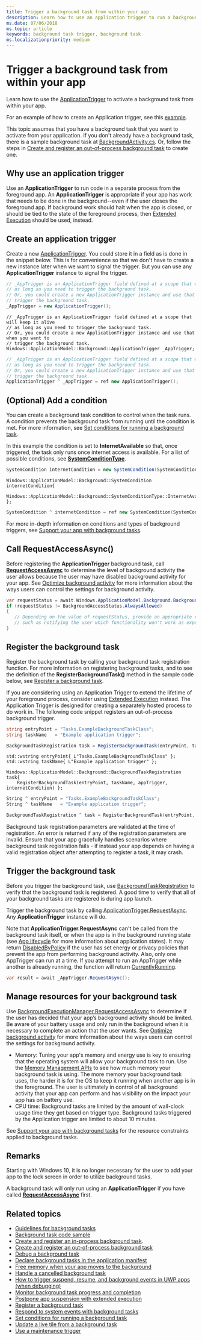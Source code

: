 ```yaml
---
title: Trigger a background task from within your app
description: Learn how to use an application trigger to run a background task that you want to activate from within your app.
ms.date: 07/06/2018
ms.topic: article
keywords: background task trigger, background task
ms.localizationpriority: medium
---
```

# Trigger a background task from within your app

Learn how to use the [ApplicationTrigger](/uwp/api/Windows.ApplicationModel.Background.ApplicationTrigger) to activate a background task from within your app.

For an example of how to create an Application trigger, see this [example](https://github.com/Microsoft/Windows-universal-samples/blob/v2.0.0/Samples/BackgroundTask/cs/BackgroundTask/Scenario5_ApplicationTriggerTask.xaml.cs).

This topic assumes that you have a background task that you want to activate from your application. If you don't already have a background task, there is a sample background task at [BackgroundActivity.cs](https://github.com/Microsoft/Windows-universal-samples/blob/master/Samples/BackgroundActivation/cs/BackgroundActivity.cs). Or, follow the steps in [Create and register an out-of-process background task](create-and-register-a-background-task.md) to create one.

## Why use an application trigger

Use an **ApplicationTrigger** to run code in a separate process from the foreground app. An **ApplicationTrigger** is appropriate if your app has work that needs to be done in the background--even if the user closes the foreground app. If background work should halt when the app is closed, or should be tied to the state of the foreground process, then [Extended Execution](run-minimized-with-extended-execution.md) should be used, instead.

## Create an application trigger

Create a new [ApplicationTrigger](/uwp/api/Windows.ApplicationModel.Background.ApplicationTrigger). You could store it in a field as is done in the snippet below. This is for convenience so that we don't have to create a new instance later when we want to signal the trigger. But you can use any **ApplicationTrigger** instance to signal the trigger.

```csharp
// _AppTrigger is an ApplicationTrigger field defined at a scope that will keep it alive
// as long as you need to trigger the background task.
// Or, you could create a new ApplicationTrigger instance and use that when you want to
// trigger the background task.
_AppTrigger = new ApplicationTrigger();
```

```cppwinrt
// _AppTrigger is an ApplicationTrigger field defined at a scope that will keep it alive
// as long as you need to trigger the background task.
// Or, you could create a new ApplicationTrigger instance and use that when you want to
// trigger the background task.
Windows::ApplicationModel::Background::ApplicationTrigger _AppTrigger;
```

```cpp
// _AppTrigger is an ApplicationTrigger field defined at a scope that will keep it alive
// as long as you need to trigger the background task.
// Or, you could create a new ApplicationTrigger instance and use that when you want to
// trigger the background task.
ApplicationTrigger ^ _AppTrigger = ref new ApplicationTrigger();
```

## (Optional) Add a condition

You can create a background task condition to control when the task runs. A condition prevents the background task from running until the condition is met. For more information, see [Set conditions for running a background task](set-conditions-for-running-a-background-task.md).

In this example the condition is set to **InternetAvailable** so that, once triggered, the task only runs once internet access is available. For a list of possible conditions, see [**SystemConditionType**](/uwp/api/Windows.ApplicationModel.Background.SystemConditionType).

```csharp
SystemCondition internetCondition = new SystemCondition(SystemConditionType.InternetAvailable);
```

```cppwinrt
Windows::ApplicationModel::Background::SystemCondition internetCondition{
    Windows::ApplicationModel::Background::SystemConditionType::InternetAvailable };
```

```cpp
SystemCondition ^ internetCondition = ref new SystemCondition(SystemConditionType::InternetAvailable)
```

For more in-depth information on conditions and types of background triggers, see [Support your app with background tasks](support-your-app-with-background-tasks.md).

##  Call RequestAccessAsync()

Before registering the **ApplicationTrigger** background task, call [**RequestAccessAsync**](/uwp/api/windows.applicationmodel.background.backgroundexecutionmanager.requestaccessasync) to determine the level of background activity the user allows because the user may have disabled background activity for your app. See [Optimize background activity](../debug-test-perf/optimize-background-activity.md) for more information about the ways users can control the settings for background activity.

```csharp
var requestStatus = await Windows.ApplicationModel.Background.BackgroundExecutionManager.RequestAccessAsync();
if (requestStatus != BackgroundAccessStatus.AlwaysAllowed)
{
   // Depending on the value of requestStatus, provide an appropriate response
   // such as notifying the user which functionality won't work as expected
}
```

## Register the background task

Register the background task by calling your background task registration function. For more information on registering background tasks, and to see the definition of the **RegisterBackgroundTask()** method in the sample code below, see [Register a background task](register-a-background-task.md).

If you are considering using an Application Trigger to extend the lifetime of your foreground process, consider using [Extended Execution](run-minimized-with-extended-execution.md) instead. The Application Trigger is designed for creating a separately hosted process to do work in. The following code snippet registers an out-of-process background trigger.

```csharp
string entryPoint = "Tasks.ExampleBackgroundTaskClass";
string taskName   = "Example application trigger";

BackgroundTaskRegistration task = RegisterBackgroundTask(entryPoint, taskName, appTrigger, internetCondition);
```

```cppwinrt
std::wstring entryPoint{ L"Tasks.ExampleBackgroundTaskClass" };
std::wstring taskName{ L"Example application trigger" };

Windows::ApplicationModel::Background::BackgroundTaskRegistration task{
    RegisterBackgroundTask(entryPoint, taskName, appTrigger, internetCondition) };
```

```cpp
String ^ entryPoint = "Tasks.ExampleBackgroundTaskClass";
String ^ taskName   = "Example application trigger";

BackgroundTaskRegistration ^ task = RegisterBackgroundTask(entryPoint, taskName, appTrigger, internetCondition);
```

Background task registration parameters are validated at the time of registration. An error is returned if any of the registration parameters are invalid. Ensure that your app gracefully handles scenarios where background task registration fails - if instead your app depends on having a valid registration object after attempting to register a task, it may crash.

## Trigger the background task

Before you trigger the background task, use [BackgroundTaskRegistration](/uwp/api/Windows.ApplicationModel.Background.BackgroundTaskRegistration) to verify that the background task is registered. A good time to verify that all of your background tasks are registered is during app launch.

Trigger the background task by calling [ApplicationTrigger.RequestAsync](/uwp/api/windows.applicationmodel.background.applicationtrigger). Any **ApplicationTrigger** instance will do.

Note that **ApplicationTrigger.RequestAsync** can't be called from the background task itself, or when the app is in the background running state (see [App lifecycle](app-lifecycle.md) for more information about application states).
It may return [DisabledByPolicy](/uwp/api/windows.applicationmodel.background.applicationtriggerresult) if the user has set energy or privacy policies that prevent the app from performing background activity.
Also, only one AppTrigger can run at a time. If you attempt to run an AppTrigger while another is already running, the function will return [CurrentlyRunning](/uwp/api/windows.applicationmodel.background.applicationtriggerresult).

```csharp
var result = await _AppTrigger.RequestAsync();
```

## Manage resources for your background task

Use [BackgroundExecutionManager.RequestAccessAsync](/uwp/api/windows.applicationmodel.background.backgroundexecutionmanager) to determine if the user has decided that your app’s background activity should be limited. Be aware of your battery usage and only run in the background when it is necessary to complete an action that the user wants. See [Optimize background activity](../debug-test-perf/optimize-background-activity.md) for more information about the ways users can control the settings for background activity.  

- Memory: Tuning your app's memory and energy use is key to ensuring that the operating system will allow your background task to run. Use the [Memory Management APIs](/uwp/api/windows.system.memorymanager) to see how much memory your background task is using. The more memory your background task uses, the harder it is for the OS to keep it running when another app is in the foreground. The user is ultimately in control of all background activity that your app can perform and has visibility on the impact your app has on battery use.  
- CPU time: Background tasks are limited by the amount of wall-clock usage time they get based on trigger type. Background tasks triggered by the Application trigger are limited to about 10 minutes.

See [Support your app with background tasks](support-your-app-with-background-tasks.md) for the resource constraints applied to background tasks.

## Remarks

Starting with Windows 10, it is no longer necessary for the user to add your app to the lock screen in order to utilize background tasks.

A background task will only run using an **ApplicationTrigger** if you have called [**RequestAccessAsync**](/uwp/api/windows.applicationmodel.background.backgroundexecutionmanager.requestaccessasync) first.

## Related topics

* [Guidelines for background tasks](guidelines-for-background-tasks.md)
* [Background task code sample](https://github.com/Microsoft/Windows-universal-samples/tree/master/Samples/BackgroundTask)
* [Create and register an in-process background task](create-and-register-an-inproc-background-task.md).
* [Create and register an out-of-process background task](create-and-register-a-background-task.md)
* [Debug a background task](debug-a-background-task.md)
* [Declare background tasks in the application manifest](declare-background-tasks-in-the-application-manifest.md)
* [Free memory when your app moves to the background](reduce-memory-usage.md)
* [Handle a cancelled background task](handle-a-cancelled-background-task.md)
* [How to trigger suspend, resume, and background events in UWP apps (when debugging)](/previous-versions/hh974425(v=vs.110))
* [Monitor background task progress and completion](monitor-background-task-progress-and-completion.md)
* [Postpone app suspension with extended execution](run-minimized-with-extended-execution.md)
* [Register a background task](register-a-background-task.md)
* [Respond to system events with background tasks](respond-to-system-events-with-background-tasks.md)
* [Set conditions for running a background task](set-conditions-for-running-a-background-task.md)
* [Update a live tile from a background task](update-a-live-tile-from-a-background-task.md)
* [Use a maintenance trigger](use-a-maintenance-trigger.md)